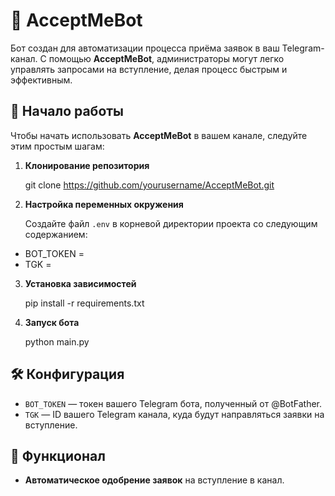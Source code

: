 # 🤖 AcceptMeBot

Бот создан для автоматизации процесса приёма заявок в ваш Telegram-канал. С помощью **AcceptMeBot**, администраторы могут легко управлять запросами на вступление, делая процесс быстрым и эффективным.

## 🚀 Начало работы

Чтобы начать использовать **AcceptMeBot** в вашем канале, следуйте этим простым шагам:

1. **Клонирование репозитория**

   git clone https://github.com/yourusername/AcceptMeBot.git


2. **Настройка переменных окружения**

   Создайте файл `.env` в корневой директории проекта со следующим содержанием:

  - BOT_TOKEN = 
  - TGK = 


3. **Установка зависимостей**

   pip install -r requirements.txt


4. **Запуск бота**

   python main.py


## 🛠 Конфигурация

- `BOT_TOKEN` — токен вашего Telegram бота, полученный от @BotFather.
- `TGK` — ID вашего Telegram канала, куда будут направляться заявки на вступление.

## 📝 Функционал

- **Автоматическое одобрение заявок** на вступление в канал.

